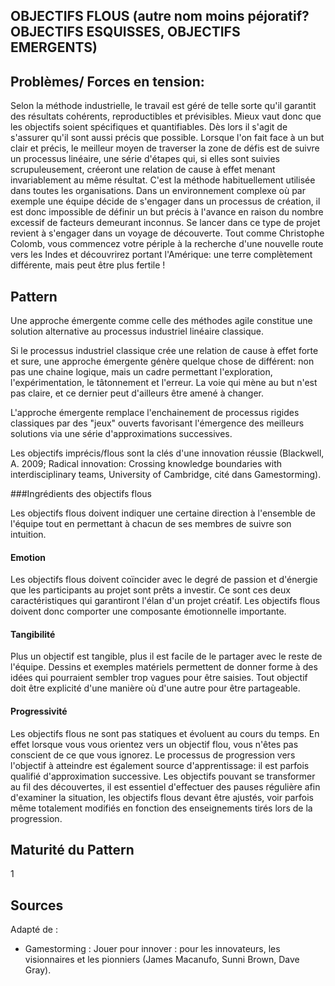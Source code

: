 ## OBJECTIFS FLOUS (autre nom moins péjoratif? OBJECTIFS ESQUISSES, OBJECTIFS EMERGENTS)

## Problèmes/ Forces en tension:


Selon la méthode industrielle, le travail est géré de telle sorte qu'il garantit des résultats cohérents, reproductibles et prévisibles. Mieux vaut donc que les objectifs soient spécifiques et quantifiables. Dès lors il s'agit de s'assurer qu'il sont aussi précis que possible. Lorsque l'on fait face à un but clair et précis, le meilleur moyen de traverser la zone de défis est de suivre un processus linéaire, une série d'étapes qui, si elles sont suivies scrupuleusement, créeront une relation de cause à effet menant invariablement au même résultat. C'est la méthode habituellement utilisée dans toutes les organisations. Dans un environnement complexe où par exemple une équipe décide de s'engager dans un processus de création, il est donc impossible de définir un but précis à l'avance en raison du nombre excessif de facteurs demeurant inconnus. Se lancer dans ce type de projet revient à s'engager dans un voyage de découverte. Tout comme Christophe Colomb, vous commencez votre périple à la recherche d'une nouvelle route vers les Indes et découvrirez portant l'Amérique: une terre complètement différente, mais peut être plus fertile !

## Pattern

Une approche émergente comme celle des méthodes agile constitue une solution alternative au processus industriel linéaire classique. 

Si le processus industriel classique crée une relation de cause à effet forte et sure, une approche émergente génère quelque chose de différent: non pas une chaine logique, mais un cadre permettant l'exploration, l'expérimentation, le tâtonnement et l'erreur. La voie qui mène au but n'est pas claire, et ce dernier peut d'ailleurs être amené à changer.

L'approche émergente remplace l'enchainement de processus rigides classiques par des "jeux" ouverts favorisant l'émergence des meilleurs solutions via une série d'approximations successives.

Les objectifs imprécis/flous sont la clés d'une innovation réussie (Blackwell, A. 2009; Radical innovation: Crossing  knowledge boundaries with interdisciplinary teams, University of Cambridge, cité dans Gamestorming).

###Ingrédients des objectifs  flous

Les objectifs flous doivent indiquer une certaine direction à l'ensemble de l'équipe tout en permettant à chacun de ses membres de suivre son intuition.

#### Emotion

Les objectifs  flous doivent coïncider avec le degré de passion et d'énergie que les participants au projet sont prêts a investir. Ce sont ces deux caractéristiques qui garantiront l'élan d'un projet créatif. Les objectifs flous doivent donc comporter une composante émotionnelle importante.

#### Tangibilité

Plus un objectif est tangible, plus il est facile de le partager avec le reste de l'équipe. Dessins et exemples matériels permettent de donner forme à des idées qui pourraient sembler trop vagues pour être saisies. Tout objectif doit être explicité d'une manière où d'une autre pour être partageable.

#### Progressivité 

Les objectifs flous ne sont pas statiques et évoluent au cours du temps. En effet lorsque vous vous orientez vers un objectif flou, vous n'êtes pas conscient de ce que vous ignorez. Le processus de progression vers l'objectif à atteindre est également source d'apprentissage: il est parfois qualifié d'approximation successive. Les objectifs pouvant se transformer au fil des découvertes, il est essentiel d'effectuer des pauses régulière afin d'examiner la situation, les objectifs flous devant être ajustés, voir parfois même totalement modifiés en fonction des enseignements tirés lors de la progression.


## Maturité du Pattern
1

## Sources
Adapté de :
* Gamestorming : Jouer pour innover : pour les innovateurs, les visionnaires et les pionniers (James Macanufo, Sunni Brown, Dave Gray).
